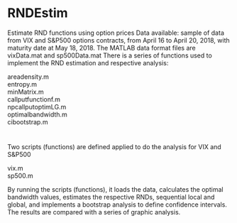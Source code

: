 # RNDEstim
Estimate RND functions using option prices
Data available: sample of data from VIX and S&P500 options contracts, from April 16 to April 20, 2018, 
with maturity date at May 18, 2018. The MATLAB data format files are vixData.mat and sp500Data.mat
There is a series of functions used to implement the RND estimation and respective analysis:

areadensity.m <br />
entropy.m <br />
minMatrix.m <br />
callputfunctionf.m <br />
npcallputoptimLG.m <br />
optimalbandwidth.m <br />
cibootstrap.m <br />

#

Two scripts (functions) are defined applied to do the analysis for VIX and S&P500

vix.m <br />
sp500.m <br />

By running the scripts (functions), it loads the data, calculates the optimal
bandwidth values, estimates the respective RNDs, sequential local and global, and
implements a bootstrap analysis to define confidence intervals. The results are
compared with a series of graphic analysis.
